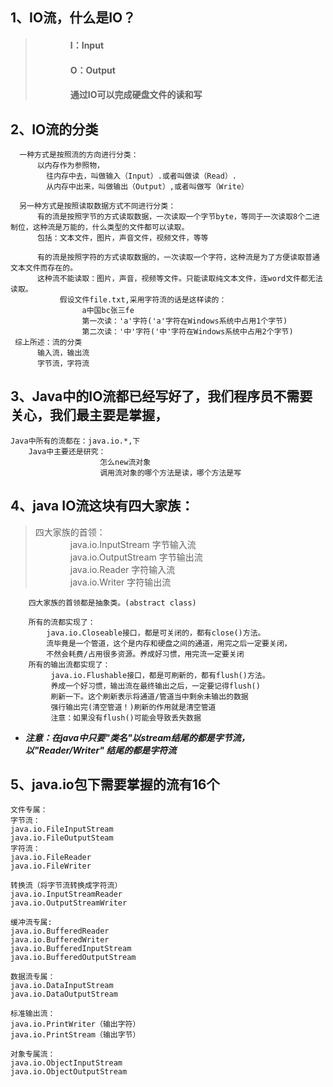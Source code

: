 ## 1、IO流，什么是IO？
> #### &emsp;&emsp;&emsp;&emsp;I：Input  
> #### &emsp;&emsp;&emsp;&emsp;O：Output  
> #### &emsp;&emsp;&emsp;&emsp;通过IO可以完成硬盘文件的读和写
## 2、IO流的分类
      一种方式是按照流的方向进行分类：
          以内存作为参照物，
            往内存中去，叫做输入（Input）.或者叫做读（Read）.
            从内存中出来，叫做输出（Output）,或者叫做写（Write）

      另一种方式是按照读取数据方式不同进行分类：
          有的流是按照字节的方式读取数据，一次读取一个字节byte，等同于一次读取8个二进制位，这种流是万能的，什么类型的文件都可以读取。
          包括：文本文件，图片，声音文件，视频文件，等等

          有的流是按照字符的方式读取数据的，一次读取一个字符，这种流是为了方便读取普通文本文件而存在的。
          这种流不能读取：图片，声音，视频等文件。只能读取纯文本文件，连word文件都无法读取。
               假设文件file.txt,采用字符流的话是这样读的：
                    a中国bc张三fe
                    第一次读：'a'字符('a'字符在Windows系统中占用1个字节)
                    第二次读：'中'字符('中'字符在Windows系统中占用2个字节)
     综上所述：流的分类
          输入流，输出流
          字节流，字符流

## 3、Java中的IO流都已经写好了，我们程序员不需要关心，我们最主要是掌握，
    Java中所有的流都在：java.io.*,下
        Java中主要还是研究：
                        怎么new流对象
                        调用流对象的哪个方法是读，哪个方法是写
            
## 4、java IO流这块有四大家族：
> 四大家族的首领：  
> &emsp;&emsp;&emsp;&emsp;java.io.InputStream  字节输入流  
> &emsp;&emsp;&emsp;&emsp;java.io.OutputStream 字节输出流  
> &emsp;&emsp;&emsp;&emsp;java.io.Reader  字符输入流  
> &emsp;&emsp;&emsp;&emsp;java.io.Writer  字符输出流

        四大家族的首领都是抽象类。(abstract class)

        所有的流都实现了：
            java.io.Closeable接口，都是可关闭的，都有close()方法。
            流毕竟是一个管道，这个是内存和硬盘之间的通道，用完之后一定要关闭，
            不然会耗费/占用很多资源。养成好习惯，用完流一定要关闭
        所有的输出流都实现了：
             java.io.Flushable接口，都是可刷新的，都有flush()方法。
             养成一个好习惯，输出流在最终输出之后，一定要记得flush()
             刷新一下。这个刷新表示将通道/管道当中剩余未输出的数据
             强行输出完(清空管道！)刷新的作用就是清空管道
             注意：如果没有flush()可能会导致丢失数据

- ***注意：在java中只要"类名"以stream结尾的都是字节流，以"Reader/Writer" 结尾的都是字符流***

## 5、java.io包下需要掌握的流有16个

    文件专属：
    字节流：
    java.io.FileInputStream
    java.io.FileOutputSteam
    字符流：
    java.io.FileReader
    java.io.FileWriter
    
    转换流（将字节流转换成字符流）
    java.io.InputStreamReader
    java.io.OutputStreamWriter
    
    缓冲流专属:
    java.io.BufferedReader
    java.io.BufferedWriter
    java.io.BufferedInputStream
    java.io.BufferedOutputStream
    
    数据流专属：
    java.io.DataInputStream
    java.io.DataOutputStream
    
    标准输出流：
    java.io.PrintWriter（输出字符）
    java.io.PrintStream（输出字节）
    
    对象专属流：
    java.io.ObjectInputStream
    java.io.ObjectOutputStream
